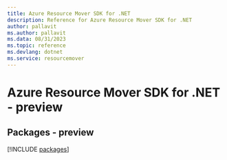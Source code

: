 ```yaml
---
title: Azure Resource Mover SDK for .NET
description: Reference for Azure Resource Mover SDK for .NET
author: pallavit
ms.author: pallavit
ms.data: 08/31/2023
ms.topic: reference
ms.devlang: dotnet
ms.service: resourcemover
---
```

# Azure Resource Mover SDK for .NET - preview
## Packages - preview
[!INCLUDE [packages](resource-mover-index.md)]